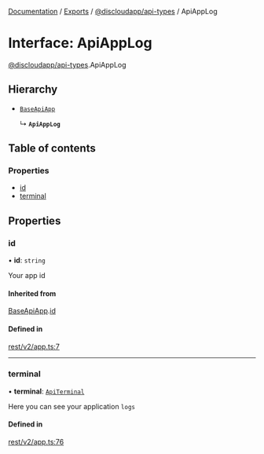 [Documentation](../README.md) / [Exports](../modules.md) / [@discloudapp/api-types](../modules/discloudapp_api_types.md) / ApiAppLog

# Interface: ApiAppLog

[@discloudapp/api-types](../modules/discloudapp_api_types.md).ApiAppLog

## Hierarchy

- [`BaseApiApp`](discloudapp_api_types.BaseApiApp.md)

  ↳ **`ApiAppLog`**

## Table of contents

### Properties

- [id](discloudapp_api_types.ApiAppLog.md#id)
- [terminal](discloudapp_api_types.ApiAppLog.md#terminal)

## Properties

### id

• **id**: `string`

Your app id

#### Inherited from

[BaseApiApp](discloudapp_api_types.BaseApiApp.md).[id](discloudapp_api_types.BaseApiApp.md#id)

#### Defined in

[rest/v2/app.ts:7](https://github.com/discloud/discloud.app/blob/bf097cb/packages/api-types/rest/v2/app.ts#L7)

___

### terminal

• **terminal**: [`ApiTerminal`](discloudapp_api_types.ApiTerminal.md)

Here you can see your application `logs`

#### Defined in

[rest/v2/app.ts:76](https://github.com/discloud/discloud.app/blob/bf097cb/packages/api-types/rest/v2/app.ts#L76)

